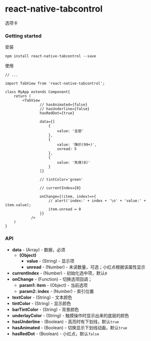# react-native-tabcontrol

选项卡

### Getting started

安装

	npm install react-native-tabcontrol --save

使用

	// ...
	
	import TabView from 'react-native-tabcontrol';
	
	class MyApp extends Component{
		return (
			<TabView
					// hasAnimated={false}
					// hasUnderline={false}
					hasRedDot={true}

					data={[
						{
							value: '全部'
						},
						{
							value: '降价(99+)',
							unread: 5
						},
						{
							value: '失效(8)'
						}
					]}

					// tintColor='green'

					// currentIndex={0}

					onChange={(item, index)=>{
						// alert('index:' + index + '\n' + 'value:' + item.value);
						item.unread = 0
					}}
				/>
		)
	}


### API

- **data** - (Array) - 数据，必须
	- **(Object)** 
		- **value** - (String) - 显示项
		- **unread** - (Number) - 未读数量，可选；小红点根据该属性显示
- **currentIndex** - (Number) - 初始化选中项，默认`0`
- **onChange** - (Function) - 切换选项回调；
	- **param1: item** - (Object) - 当前选项
	- **param2: index** - (Number) - 索引位置
- **textColor** - (String) - 文本颜色
- **tintColor** - (String) - 显示颜色
- **barTintColor** - (String) - 背景颜色
- **underlayColor** - (String) - 触摸操作时显示出来的底层的颜色
- **hasUnderline** - (Boolean) - 高亮时有下划线，默认`true`
- **hasAnimated** - (Boolean) - 切换显示下划线动画，默认`true`
- **hasRedDot** - (Boolean) - 小红点，默认`false`
